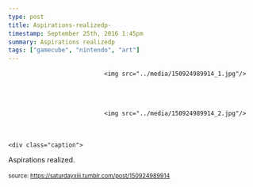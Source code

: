 ```yaml
---
type: post
title: Aspirations-realizedp-
timestamp: September 25th, 2016 1:45pm
summary: Aspirations realizedp 
tags: ["gamecube", "nintendo", "art"]
---
```



                               <img src="../media/150924989914_1.jpg"/>
                           

                                                                                                                           

                               <img src="../media/150924989914_2.jpg"/>
                           

                                                                                                                      <div class="caption">
Aspirations realized.
 
                                    
                
                
                
                
                                
<small>source: https://saturdayxiii.tumblr.com/post/150924989914</small>